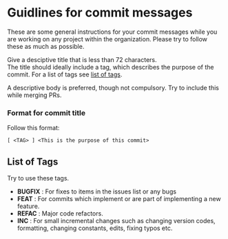 # Guidlines for commit messages

These are some general instructions for your commit messages while you are working on any project within the organization. Please try to follow these as much as possible.

Give a desciptive title that is less than 72 characters.  
The title should ideally include a tag, which describes the purpose of the commit. For a list of tags see [list of tags](#list-of-tags).

A descriptive body is preferred, though not compulsory. Try to include this while merging PRs.

### Format for commit title

Follow this format:

```
[ <TAG> ] <This is the purpose of this commit>
```

## List of Tags

Try to use these tags.

- **BUGFIX** : For fixes to items in the issues list or any bugs
- **FEAT** : For commits which implement or are part of implementing a new feature.
- **REFAC** : Major code refactors.
- **INC** : For small incremental changes such as changing version codes, formatting, changing constants, edits, fixing typos etc.
